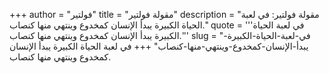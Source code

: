 +++
author = "فولتير"
title = "مقولة فولتير"
description = "مقولة فولتير: في لعبة الحياة الكبيرة يبدأ الإنسان كمخدوع وينتهي منها كنصاب."
quote = '''في لعبة الحياة الكبيرة يبدأ الإنسان كمخدوع وينتهي منها كنصاب.'''
slug = "في-لعبة-الحياة-الكبيرة-يبدأ-الإنسان-كمخدوع-وينتهي-منها-كنصاب"
+++
في لعبة الحياة الكبيرة يبدأ الإنسان كمخدوع وينتهي منها كنصاب.
